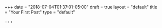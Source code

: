 +++
date = "2018-07-04T01:37:01-05:00"
draft = true
layout = "default"
title = "Your First Post"
type = "default"

+++


